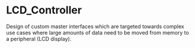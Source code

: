 # LCD_Controller

Design of custom master interfaces which are targeted towards complex use cases where large amounts of data need to be moved from memory to a peripheral (LCD display).
